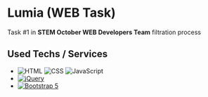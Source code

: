 # Lumia (WEB Task)
Task #1 in **STEM October WEB Developers Team** filtration process

## Used Techs / Services
 - ![HTML](https://img.shields.io/badge/-HTML5-E34F26?logo=HTML5&logoColor=white&style=flat-square) ![CSS](https://img.shields.io/badge/-CSS3-1572B6?logo=CSS3&logoColor=white&style=flat-square) ![JavaScript](https://img.shields.io/badge/-JavaScript-F7DF1E?logo=JavaScript&logoColor=white&style=flat-square)
 - [![jQuery](https://img.shields.io/badge/-jQuery-0769AD?logo=jQuery&logoColor=white&style=flat-square)](https://jquery.com/)
 - [![Bootstrap 5](https://img.shields.io/badge/-Bootstrap-7952B3?logo=Bootstrap&logoColor=white&style=flat-square)](https://getbootstrap.com/)
